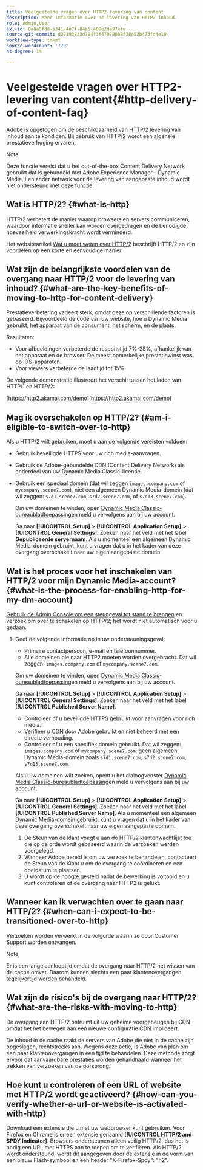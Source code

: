 ```yaml
---
title: Veelgestelde vragen over HTTP2-levering van content
description: Meer informatie over de levering van HTTP2-inhoud.
role: Admin,User
exl-id: 0a8a5fd8-a341-4e7f-84a5-409e2de97efe
source-git-commit: d37193833d784f3f470780b8f28e53b473fd4e10
workflow-type: tm+mt
source-wordcount: '770'
ht-degree: 1%

---
```


# Veelgestelde vragen over HTTP2-levering van content{#http-delivery-of-content-faq}

Adobe is opgetogen om de beschikbaarheid van HTTP/2 levering van inhoud aan te kondigen. Bij gebruik van HTTP/2 wordt een algehele prestatieverhoging ervaren.

>[!NOTE]
>
>Deze functie vereist dat u het out-of-the-box Content Delivery Network gebruikt dat is gebundeld met Adobe Experience Manager - Dynamic Media. Een ander netwerk voor de levering van aangepaste inhoud wordt niet ondersteund met deze functie.

## Wat is HTTP/2? {#what-is-http}

HTTP/2 verbetert de manier waarop browsers en servers communiceren, waardoor informatie sneller kan worden overgedragen en de benodigde hoeveelheid verwerkingskracht wordt verminderd.

Het websiteartikel [Wat u moet weten over HTTP/2](https://www.engadget.com/2015-02-24-what-you-need-to-know-about-http-2.html) beschrijft HTTP/2 en zijn voordelen op een korte en eenvoudige manier.

## Wat zijn de belangrijkste voordelen van de overgang naar HTTP/2 voor de levering van inhoud? {#what-are-the-key-benefits-of-moving-to-http-for-content-delivery}

Prestatieverbetering varieert sterk, omdat deze op verschillende factoren is gebaseerd. Bijvoorbeeld de code van uw website, hoe u Dynamic Media gebruikt, het apparaat van de consument, het scherm, en de plaats.

Resultaten:

* Voor afbeeldingen verbeterde de responstijd 7%-28%, afhankelijk van het apparaat en de browser. De meest opmerkelijke prestatiewinst was op iOS-apparaten.
* Voor viewers verbeterde de laadtijd tot 15%.

De volgende demonstratie illustreert het verschil tussen het laden van HTTP/1 en HTTP/2:

[https://http2.akamai.com/demo](https://http2.akamai.com/demo)

## Mag ik overschakelen op HTTP/2? {#am-i-eligible-to-switch-over-to-http}

Als u HTTP/2 wilt gebruiken, moet u aan de volgende vereisten voldoen:

* Gebruik beveiligde HTTPS voor uw rich media-aanvragen.
* Gebruik de Adobe-gebundelde CDN (Content Delivery Network) als onderdeel van uw Dynamic Media Classic-licentie.
* Gebruik een speciaal domein (dat wil zeggen `images.company.com` of `mycompany.scene7.com`), niet een algemeen Dynamic Media-domein (dat wil zeggen: `s7d1.scene7.com`, `s7d2.scene7.com`, of `s7d13.scene7.com`).

   Om uw domeinen te vinden, open [Dynamic Media Classic-bureaubladtoepassing](https://experienceleague.adobe.com/docs/dynamic-media-classic/using/getting-started/signing-out.html#getting-started)en meld u vervolgens aan bij uw account.

   Ga naar **[!UICONTROL Setup]** > **[!UICONTROL Application Setup]** > **[!UICONTROL General Settings]**. Zoeken naar het veld met het label **Gepubliceerde servernaam**. Als u momenteel een algemeen Dynamic Media-domein gebruikt, kunt u vragen dat u in het kader van deze overgang overschakelt naar uw eigen aangepaste domein.

## Wat is het proces voor het inschakelen van HTTP/2 voor mijn Dynamic Media-account? {#what-is-the-process-for-enabling-http-for-my-dm-account}

[Gebruik de Admin Console om een steungeval tot stand te brengen](https://helpx.adobe.com/enterprise/using/support-for-experience-cloud.html) en verzoek om over te schakelen op HTTP/2; het wordt niet automatisch voor u gedaan.

1. Geef de volgende informatie op in uw ondersteuningsgeval:

   * Primaire contactpersoon, e-mail en telefoonnummer.
   * Alle domeinen die naar HTTP2 moeten worden overgebracht. Dat wil zeggen: `images.company.com` of `mycompany.scene7.com`.

   Om uw domeinen te vinden, open [Dynamic Media Classic-bureaubladtoepassing](https://experienceleague.adobe.com/docs/dynamic-media-classic/using/getting-started/signing-out.html#getting-started)en meld u vervolgens aan bij uw account.

   Ga naar **[!UICONTROL Setup]** > **[!UICONTROL Application Setup]** > **[!UICONTROL General Settings]**. Zoeken naar het veld met het label **[!UICONTROL Published Server Name]**.

   * Controleer of u beveiligde HTTPS gebruikt voor aanvragen voor rich media.
   * Verifieer u CDN door Adobe gebruikt en niet beheerd met een directe verhouding.
   * Controleer of u een specifiek domein gebruikt. Dat wil zeggen: `images.company.com` of `mycompany.scene7.com`, geen algemeen Dynamic Media-domein zoals `s7d1.scene7.com`, `s7d2.scene7.com`, `s7d13.scene7.com`.

   Als u uw domeinen wilt zoeken, opent u het dialoogvenster [Dynamic Media Classic-bureaubladtoepassing](https://experienceleague.adobe.com/docs/dynamic-media-classic/using/getting-started/signing-out.html#getting-started)en meld u vervolgens aan bij uw account.

   Ga naar **[!UICONTROL Setup]** > **[!UICONTROL Application Setup]** > **[!UICONTROL General Settings]**. Zoeken naar het veld met het label **[!UICONTROL Published Server Name]**. Als u momenteel een algemeen Dynamic Media-domein gebruikt, kunt u vragen dat u in het kader van deze overgang overschakelt naar uw eigen aangepaste domein.

   1. De Steun van de klant voegt u aan de HTTP/2 klantenwachtlijst toe die op de orde wordt gebaseerd waarin de verzoeken werden voorgelegd.
   1. Wanneer Adobe bereid is om uw verzoek te behandelen, contacteert de Steun van de Klant u om de overgang te coördineren en een doeldatum te plaatsen.
   1. U wordt op de hoogte gesteld nadat de bewerking is voltooid en u kunt controleren of de overgang naar HTTP2 is gelukt.



## Wanneer kan ik verwachten over te gaan naar HTTP/2? {#when-can-i-expect-to-be-transitioned-over-to-http}

Verzoeken worden verwerkt in de volgorde waarin ze door Customer Support worden ontvangen.

>[!NOTE]
>
>Er is een lange aanlooptijd omdat de overgang naar HTTP/2 het wissen van de cache omvat. Daarom kunnen slechts een paar klantenovergangen tegelijkertijd worden behandeld.

## Wat zijn de risico&#39;s bij de overgang naar HTTP/2? {#what-are-the-risks-with-moving-to-http}

De overgang aan HTTP/2 ontruimt uit uw geheime voorgeheugen bij CDN omdat het het bewegen aan een nieuwe configuratie CDN impliceert.

De inhoud in de cache raakt de servers van Adobe die niet in de cache zijn opgeslagen, rechtstreeks aan. Wegens deze actie, is Adobe van plan om een paar klantenovergangen in een tijd te behandelen. Deze methode zorgt ervoor dat aanvaardbare prestaties worden gehandhaafd wanneer het trekken van verzoeken van de oorsprong.

## Hoe kunt u controleren of een URL of website met HTTP/2 wordt geactiveerd? {#how-can-you-verify-whether-a-url-or-website-is-activated-with-http}

Download een extensie die u met uw webbrowser kunt gebruiken. Voor Firefox en Chrome is er een extensie genaamd **[!UICONTROL HTTP/2 and SPDY Indicator]**. Browsers ondersteunen alleen veilig HTTP/2, dus het is nodig een URL met HTTPS aan te roepen om te verifiëren. Als HTTP/2 wordt ondersteund, wordt dit aangegeven door de extensie in de vorm van een blauw Flash-symbool en een header &quot;X-Firefox-Spdy&quot;: &quot;h2&quot;.
